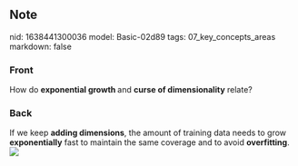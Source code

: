 ## Note
nid: 1638441300036
model: Basic-02d89
tags: 07_key_concepts_areas
markdown: false

### Front
How do <b>exponential growth </b>and <b>curse of dimensionality</b> relate?

### Back
If we keep <b>adding dimensions</b>, the amount of training data
needs to grow <b>exponentially</b> fast to maintain the same
coverage and to avoid <b>overfitting</b>. <img src= 
"paste-3ab80f60d9a4ab4b89f5c18c0eee47cf015f3135.jpg">
